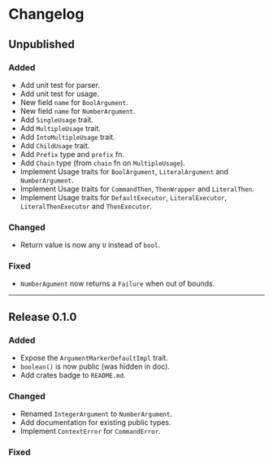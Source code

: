# Changelog

## Unpublished

### Added

- Add unit test for parser.
- Add unit test for usage.
- New field `name` for `BoolArgument`.
- New field `name` for `NumberArgument`.
- Add `SingleUsage` trait.
- Add `MultipleUsage` trait.
- Add `IntoMultipleUsage` trait.
- Add `ChildUsage` trait.
- Add `Prefix` type and `prefix` fn.
- Add `Chain` type (from `chain` fn on `MultipleUsage`).
- Implement Usage traits for `BoolArgument`, `LiteralArgument` and `NumberArgument`.
- Implement Usage traits for `CommandThen`, `ThenWrapper` and `LiteralThen`.
- Implement Usage traits for `DefaultExecutor`, `LiteralExecutor`, `LiteralThenExecutor` and `ThenExecutor`.

### Changed

- Return value is now any `U` instead of `bool`.

### Fixed

- `NumberAgument` now returns a `Failure` when out of bounds.

---

## Release 0.1.0

### Added

- Expose the `ArgumentMarkerDefaultImpl` trait.
- `boolean()` is now public (was hidden in doc).
- Add crates badge to `README.md`.

### Changed

- Renamed `IntegerArgument` to `NumberArgument`.
- Add documentation for existing public types.
- Implement `ContextError` for `CommandError`.

### Fixed
